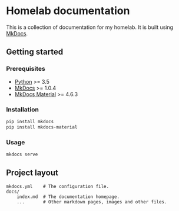# Homelab documentation

This is a collection of documentation for my homelab. It is built using [MkDocs](https://www.mkdocs.org/).

## Getting started

### Prerequisites

- [Python](https://www.python.org/) >= 3.5
- [MkDocs](https://www.mkdocs.org/) >= 1.0.4
- [MkDocs Material](https://squidfunk.github.io/mkdocs-material/) >= 4.6.3

### Installation

```bash
pip install mkdocs
pip install mkdocs-material
```

### Usage

```bash
mkdocs serve
```

## Project layout

    mkdocs.yml    # The configuration file.
    docs/
        index.md  # The documentation homepage.
        ...       # Other markdown pages, images and other files.
